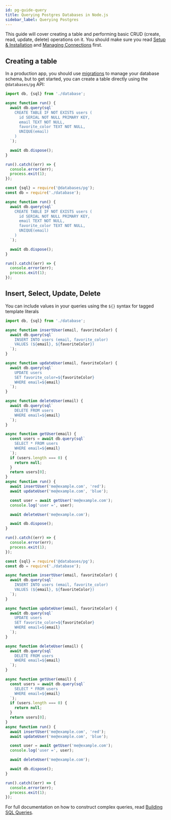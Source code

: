 ```yaml
---
id: pg-guide-query
title: Querying Postgres Databases in Node.js
sidebar_label: Querying Postgres
---
```


This guide will cover creating a table and performing basic CRUD (create, read, update, delete) operations on it. You should make sure you read [Setup & Installation](pg-guide-setup.md) and [Managing Connections](pg-guide-connections.md) first.

## Creating a table

In a production app, you should use [migrations](pg-migrations.md) to manage your database schema, but to get started, you can create a table directly using the `@databases/pg` API:

```typescript
import db, {sql} from './database';

async function run() {
  await db.query(sql`
    CREATE TABLE IF NOT EXISTS users (
      id SERIAL NOT NULL PRIMARY KEY,
      email TEXT NOT NULL,
      favorite_color TEXT NOT NULL,
      UNIQUE(email)
    )
  `);

  await db.dispose();
}

run().catch((err) => {
  console.error(err);
  process.exit(1);
});
```

```javascript
const {sql} = require('@databases/pg');
const db = require('./database');

async function run() {
  await db.query(sql`
    CREATE TABLE IF NOT EXISTS users (
      id SERIAL NOT NULL PRIMARY KEY,
      email TEXT NOT NULL,
      favorite_color TEXT NOT NULL,
      UNIQUE(email)
    )
  `);

  await db.dispose();
}

run().catch((err) => {
  console.error(err);
  process.exit(1);
});
```

## Insert, Select, Update, Delete

You can include values in your queries using the `${}` syntax for tagged template literals

```typescript
import db, {sql} from './database';

async function insertUser(email, favoriteColor) {
  await db.query(sql`
    INSERT INTO users (email, favorite_color)
    VALUES (${email}, ${favoriteColor})
  `);
}

async function updateUser(email, favoriteColor) {
  await db.query(sql`
    UPDATE users
    SET favorite_color=${favoriteColor}
    WHERE email=${email}
  `);
}

async function deleteUser(email) {
  await db.query(sql`
    DELETE FROM users
    WHERE email=${email}
  `);
}

async function getUser(email) {
  const users = await db.query(sql`
    SELECT * FROM users
    WHERE email=${email}
  `);
  if (users.length === 0) {
    return null;
  }
  return users[0];
}
async function run() {
  await insertUser('me@example.com', 'red');
  await updateUser('me@example.com', 'blue');

  const user = await getUser('me@example.com');
  console.log('user =', user);

  await deleteUser('me@example.com');

  await db.dispose();
}

run().catch((err) => {
  console.error(err);
  process.exit(1);
});
```

```javascript
const {sql} = require('@databases/pg');
const db = require('./database');

async function insertUser(email, favoriteColor) {
  await db.query(sql`
    INSERT INTO users (email, favorite_color)
    VALUES (${email}, ${favoriteColor})
  `);
}

async function updateUser(email, favoriteColor) {
  await db.query(sql`
    UPDATE users
    SET favorite_color=${favoriteColor}
    WHERE email=${email}
  `);
}

async function deleteUser(email) {
  await db.query(sql`
    DELETE FROM users
    WHERE email=${email}
  `);
}

async function getUser(email) {
  const users = await db.query(sql`
    SELECT * FROM users
    WHERE email=${email}
  `);
  if (users.length === 0) {
    return null;
  }
  return users[0];
}
async function run() {
  await insertUser('me@example.com', 'red');
  await updateUser('me@example.com', 'blue');

  const user = await getUser('me@example.com');
  console.log('user =', user);

  await deleteUser('me@example.com');

  await db.dispose();
}

run().catch((err) => {
  console.error(err);
  process.exit(1);
});
```

For full documentation on how to construct complex queries, read [Building SQL Queries](sql.md).
